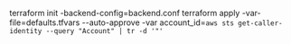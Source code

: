 terraform init -backend-config=backend.conf
terraform apply -var-file=defaults.tfvars --auto-approve -var account_id=`aws sts get-caller-identity --query "Account" | tr -d '"'`